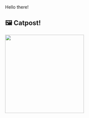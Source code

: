Hello there!



## 🖼️ Catpost!

<sub>
    <img src="https://cdn2.thecatapi.com/images/e6u.jpg" height="256">
</sub>

